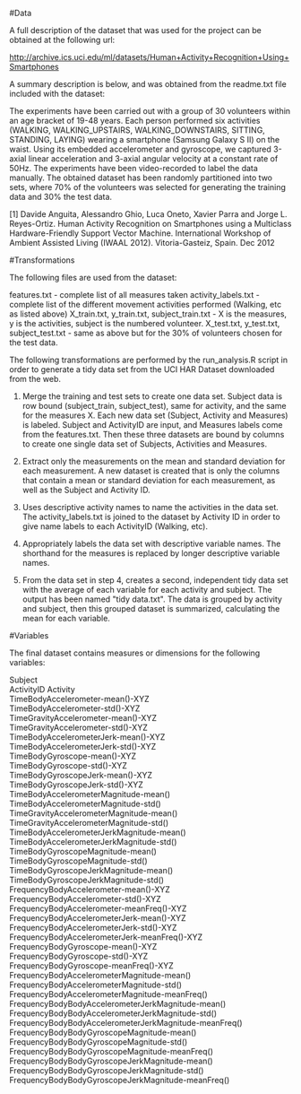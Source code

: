 #Data

A full description of the dataset that was used for the project can be obtained at the following url:

http://archive.ics.uci.edu/ml/datasets/Human+Activity+Recognition+Using+Smartphones

A summary description is below, and was obtained from the readme.txt file included with the dataset:

The experiments have been carried out with a group of 30 volunteers within an age bracket of 19-48 years. Each person performed six activities (WALKING, WALKING_UPSTAIRS, WALKING_DOWNSTAIRS, SITTING, STANDING, LAYING) wearing a smartphone (Samsung Galaxy S II) on the waist. Using its embedded accelerometer and gyroscope, we captured 3-axial linear acceleration and 3-axial angular velocity at a constant rate of 50Hz. The experiments have been video-recorded to label the data manually. The obtained dataset has been randomly partitioned into two sets, where 70% of the volunteers was selected for generating the training data and 30% the test data.

[1] Davide Anguita, Alessandro Ghio, Luca Oneto, Xavier Parra and Jorge L. Reyes-Ortiz. Human Activity Recognition on Smartphones using a Multiclass Hardware-Friendly Support Vector Machine. International Workshop of Ambient Assisted Living (IWAAL 2012). Vitoria-Gasteiz, Spain. Dec 2012

#Transformations

The following files are used from the dataset:

features.txt - complete list of all measures taken
activity_labels.txt - complete list of the different movement activities performed (Walking, etc as listed above)
X_train.txt, y_train.txt, subject_train.txt - X is the measures, y is the activities, subject is the numbered volunteer.
X_test.txt, y_test.txt, subject_test.txt - same as above but for the 30% of volunteers chosen for the test data.

The following transformations are performed by the run_analysis.R script in order to generate a tidy data set from the UCI HAR Dataset downloaded from the web.

1. Merge the training and test sets to create one data set.
		Subject data is row bound (subject_train, subject_test), same for activity, and the same for the measures 		X.  Each new data set (Subject, Activity and Measures) is labeled. Subject and ActivityID are input, and 		Measures labels come from the features.txt.
		Then these three datasets are bound by columns to create one single data set of Subjects, Activities and 		Measures.
		
2. Extract only the measurements on the mean and standard deviation for each measurement.
		A new dataset is created that is only the columns that contain a mean or standard deviation for each 		measurement, as well as the Subject and Activity ID.
		
3. Uses descriptive activity names to name the activities in the data set.
		The activity_labels.txt is joined to the dataset by Activity ID in order to give name labels to each 		ActivityID (Walking, etc).

4. Appropriately labels the data set with descriptive variable names.
		The shorthand for the measures is replaced by longer descriptive variable names.

5. From the data set in step 4, creates a second, independent tidy data set with the average of each variable for each activity and subject. The output has been named "tidy data.txt".
		The data is grouped by activity and subject, then this grouped dataset is summarized, calculating the 		mean for each variable.
		
#Variables

The final dataset contains measures or dimensions for the following variables:

Subject                                           
ActivityID 
Activity                                         
TimeBodyAccelerometer-mean()-XYZ                                          
TimeBodyAccelerometer-std()-XYZ                                                 
TimeGravityAccelerometer-mean()-XYZ                   
TimeGravityAccelerometer-std()-XYZ                   
TimeBodyAccelerometerJerk-mean()-XYZ                  
TimeBodyAccelerometerJerk-std()-XYZ                    
TimeBodyGyroscope-mean()-XYZ                         
TimeBodyGyroscope-std()-XYZ                          
TimeBodyGyroscopeJerk-mean()-XYZ                    
TimeBodyGyroscopeJerk-std()-XYZ                    
TimeBodyAccelerometerMagnitude-mean()                
TimeBodyAccelerometerMagnitude-std()               
TimeGravityAccelerometerMagnitude-mean()             
TimeGravityAccelerometerMagnitude-std()             
TimeBodyAccelerometerJerkMagnitude-mean()           
TimeBodyAccelerometerJerkMagnitude-std()             
TimeBodyGyroscopeMagnitude-mean()                  
TimeBodyGyroscopeMagnitude-std()                  
TimeBodyGyroscopeJerkMagnitude-mean()                
TimeBodyGyroscopeJerkMagnitude-std()                 
FrequencyBodyAccelerometer-mean()-XYZ                 
FrequencyBodyAccelerometer-std()-XYZ                   
FrequencyBodyAccelerometer-meanFreq()-XYZ              
FrequencyBodyAccelerometerJerk-mean()-XYZ              
FrequencyBodyAccelerometerJerk-std()-XYZ              
FrequencyBodyAccelerometerJerk-meanFreq()-XYZ          
FrequencyBodyGyroscope-mean()-XYZ                     
FrequencyBodyGyroscope-std()-XYZ                       
FrequencyBodyGyroscope-meanFreq()-XYZ               
FrequencyBodyAccelerometerMagnitude-mean()          
FrequencyBodyAccelerometerMagnitude-std()           
FrequencyBodyAccelerometerMagnitude-meanFreq()       
FrequencyBodyBodyAccelerometerJerkMagnitude-mean()   
FrequencyBodyBodyAccelerometerJerkMagnitude-std()    
FrequencyBodyBodyAccelerometerJerkMagnitude-meanFreq()
FrequencyBodyBodyGyroscopeMagnitude-mean()         
FrequencyBodyBodyGyroscopeMagnitude-std()            
FrequencyBodyBodyGyroscopeMagnitude-meanFreq()      
FrequencyBodyBodyGyroscopeJerkMagnitude-mean()        
FrequencyBodyBodyGyroscopeJerkMagnitude-std()        
FrequencyBodyBodyGyroscopeJerkMagnitude-meanFreq()   

